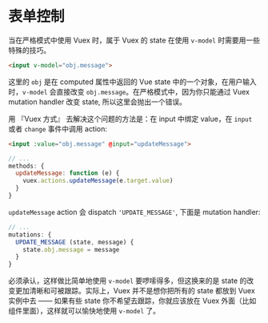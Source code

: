 # 表单控制

当在严格模式中使用 Vuex 时，属于 Vuex 的 state 在使用 `v-model` 时需要用一些特殊的技巧。

``` html
<input v-model="obj.message">
```

这里的 `obj` 是在 computed 属性中返回的 Vue state 中的一个对象，在用户输入时，`v-model` 会直接改变 `obj.message`。在严格模式中，因为你只能通过 Vuex mutation handler 改变 state, 所以这里会抛出一个错误。

用 『Vuex 方式』 去解决这个问题的方法是：在 input 中绑定 value，在 `input` 或者 `change` 事件中调用 action:

``` html
<input :value="obj.message" @input="updateMessage">
```
``` js
// ...
methods: {
  updateMessage: function (e) {
    vuex.actions.updateMessage(e.target.value)
  }
}
```

`updateMessage` action 会 dispatch `'UPDATE_MESSAGE'`, 下面是 mutation handler:

``` js
// ...
mutations: {
  UPDATE_MESSAGE (state, message) {
    state.obj.message = message
  }
}
```

必须承认，这样做比简单地使用 `v-model` 要啰嗦得多，但这换来的是 state 的改变更加清晰和可被跟踪。实际上，Vuex 并不是想你把所有的 state 都放到 Vuex 实例中去 —— 如果有些 state 你不希望去跟踪，你就应该放在 Vuex 外面（比如组件里面），这样就可以愉快地使用 `v-model` 了。
